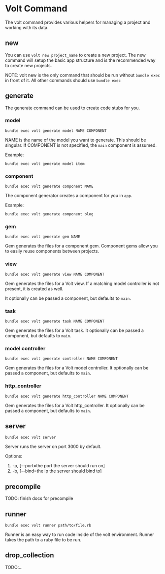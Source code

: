 # Volt Command

The volt command provides various helpers for managing a project and working with its data.

## new

You can use ```volt new project_name``` to create a new project.  The new command will setup the basic app structure and is the recommended way to create new projects.

NOTE: volt new is the only command that should be run without ```bundle exec``` in front of it.  All other commands should use ```bundle exec```

## generate

The generate command can be used to create code stubs for you.

### model

```bundle exec volt generate model NAME COMPONENT```

NAME is the name of the model you want to generate.  This should be singular.  If COMPONENT is not specified, the ```main``` component is assumed.

Example:

```bundle exec volt generate model item```

### component

```bundle exec volt generate component NAME```

The component generator creates a component for you in ```app```.

Example:

```bundle exec volt generate component blog```

### gem

```bundle exec volt generate gem NAME```

Gem generates the files for a component gem.  Component gems allow you to easily reuse components between projects.

### view

```bundle exec volt generate view NAME COMPONENT```

Gem generates the files for a Volt view. If a matching model controller is not present, it is created as well.

It optionally can be passed a component, but defaults to `main`.

### task

```bundle exec volt generate task NAME COMPONENT```

Gem generates the files for a Volt task. It optionally can be passed a component, but defaults to `main`.

### model controller

```bundle exec volt generate controller NAME COMPONENT```

Gem generates the files for a Volt model controller. It optionally can be passed a component, but defaults to `main`.

### http_controller

```bundle exec volt generate http_controller NAME COMPONENT```

Gem generates the files for a Volt http_controller. It optionally can be passed a component, but defaults to `main`.

## server

```bundle exec volt server```

Server runs the server on port 3000 by default.

Options:
1.  -p, [--port=the port the server should run on]
2.  -b, [--bind=the ip the server should bind to]

## precompile

TODO: finish docs for precompile

## runner

```bundle exec volt runner path/to/file.rb```

Runner is an easy way to run code inside of the volt environment.  Runner takes the path to a ruby file to be run.

## drop_collection

TODO:...
